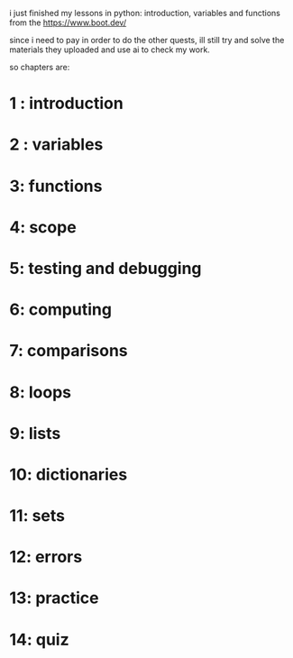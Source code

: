 i just finished my lessons in python: introduction, variables and functions from the https://www.boot.dev/

since i need to pay in order to do the other quests, ill still try and solve the materials they uploaded and use ai to check my work. 

so chapters are:
# 1 : introduction
# 2 : variables
# 3: functions 
# 4: scope
# 5: testing and debugging
# 6: computing
# 7: comparisons
# 8: loops
# 9: lists
# 10: dictionaries
# 11: sets
# 12: errors
# 13: practice
# 14: quiz